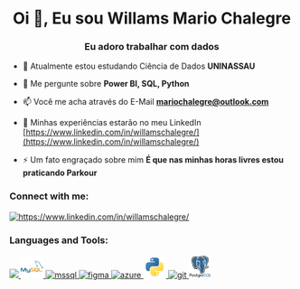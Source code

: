 <h1 align="center">Oi 👋, Eu sou Willams Mario Chalegre</h1>
<h3 align="center">Eu adoro trabalhar com dados</h3>

- 🌱 Atualmente estou estudando Ciência de Dados **UNINASSAU**

- 💬 Me pergunte sobre **Power BI, SQL, Python**

- 📫 Você me acha através do E-Mail **mariochalegre@outlook.com**

- 📄 Minhas experiências estarão no meu LinkedIn [https://www.linkedin.com/in/willamschalegre/](https://www.linkedin.com/in/willamschalegre/)

- ⚡ Um fato engraçado sobre mim **É que nas minhas horas livres estou praticando Parkour**

<h3 align="left">Connect with me:</h3>
<p align="left">
<a href="https://linkedin.com/in/https://www.linkedin.com/in/willamschalegre/" target="blank"><img align="center" src="https://raw.githubusercontent.com/rahuldkjain/github-profile-readme-generator/master/src/images/icons/Social/linked-in-alt.svg" alt="https://www.linkedin.com/in/willamschalegre/" height="30" width="40" /></a>
</p>

<h3 align="left">Languages and Tools:</h3>
<a href="https://powerbi.microsoft.com/en-in/" target="_blank" rel="noreferrer"> <img src="https://user-images.githubusercontent.com/97466027/215237917-4d18f25a-240e-4899-a01d-eb37b6a2a3fd.png" height="40"/> </a>
<a href="https://www.mysql.com/" target="_blank" rel="noreferrer"> <img src="https://raw.githubusercontent.com/devicons/devicon/master/icons/mysql/mysql-original-wordmark.svg" alt="mysql" width="40" height="40"/> </a>
<a href="https://www.microsoft.com/en-us/sql-server" target="_blank" rel="noreferrer"> <img src="https://www.svgrepo.com/show/303229/microsoft-sql-server-logo.svg" alt="mssql" width="40" height="40"/> </a>
<a href="https://www.figma.com/" target="_blank" rel="noreferrer"> <img src="https://www.vectorlogo.zone/logos/figma/figma-icon.svg" alt="figma" width="40" height="40"/> </a>
<a href="https://azure.microsoft.com/en-in/" target="_blank" rel="noreferrer"> <img src="https://www.vectorlogo.zone/logos/microsoft_azure/microsoft_azure-icon.svg" alt="azure" width="40" height="40"/>  
<a href="https://www.python.org" target="_blank" rel="noreferrer"> <img src="https://raw.githubusercontent.com/devicons/devicon/master/icons/python/python-original.svg" alt="python" width="40" height="40"/> </a>
<a href="https://git-scm.com/" target="_blank" rel="noreferrer"> <img src="https://www.vectorlogo.zone/logos/git-scm/git-scm-icon.svg" alt="git" width="40" height="40"/> </a> 
<a href="https://www.postgresql.org" target="_blank" rel="noreferrer"> <img src="https://raw.githubusercontent.com/devicons/devicon/master/icons/postgresql/postgresql-original-wordmark.svg" alt="postgresql" width="40" height="40"/> </a> 

